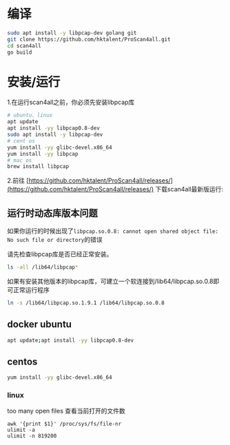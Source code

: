 # 编译

```sh
sudo apt install -y libpcap-dev golang git
git clone https://github.com/hktalent/ProScan4all.git
cd scan4all
go build
```

# 安装/运行

1.在运行scan4all之前，你必须先安装libpcap库

```sh
# ubuntu、linux
apt update
apt install -yy libpcap0.8-dev
sudo apt install -y libpcap-dev
# cent os
yum install -yy glibc-devel.x86_64
yum install -yy libpcap
# mac os
brew install libpcap

```

2.前往
[https://github.com/hktalent/ProScan4all/releases/](https://github.com/hktalent/ProScan4all/releases/)
下载scan4all最新版运行:

## 运行时动态库版本问题

如果你运行的时候出现了`libpcap.so.0.8: cannot open shared object file: No such file or directory`的错误

请先检查libpcap库是否已经正常安装。
```sh
ls -all /lib64/libpcap*
```
如果有安装其他版本的libpcap库，可建立一个软连接到/lib64/libpcap.so.0.8即可正常运行程序

```sh
ln -s /lib64/libpcap.so.1.9.1 /lib64/libpcap.so.0.8
```

## docker ubuntu
```bash 
apt update;apt install -yy libpcap0.8-dev
```
## centos
```bash
yum install -yy glibc-devel.x86_64
```
### linux
too many open files
查看当前打开的文件数
```
awk '{print $1}' /proc/sys/fs/file-nr
ulimit -a
ulimit -n 819200
```
